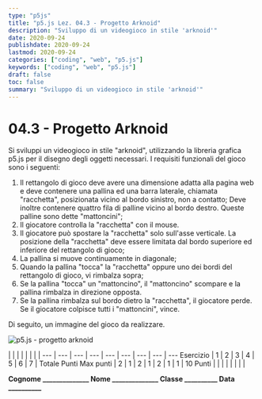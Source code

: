 ```yaml
---
type: "p5js"
title: "p5.js Lez. 04.3 - Progetto Arknoid"
description: "Sviluppo di un videogioco in stile 'arknoid'"
date: 2020-09-24
publishdate: 2020-09-24
lastmod: 2020-09-24
categories: ["coding", "web", "p5.js"]
keywords: ["coding", "web", "p5.js"]
draft: false
toc: false
summary: "Sviluppo di un videogioco in stile 'arknoid'"
---
```


# 04.3 - Progetto Arknoid

Si sviluppi un videogioco in stile "arknoid", utilizzando la libreria grafica p5.js per il disegno degli oggetti necessari. I requisiti funzionali del gioco sono i seguenti:

1. Il rettangolo di gioco deve avere una dimensione adatta alla pagina web e deve contenere una pallina ed una barra laterale, chiamata "racchetta", posizionata vicino al bordo sinistro, non a contatto; Deve inoltre contenere quattro fila di palline vicino al bordo destro. Queste palline sono dette "mattoncini";
2. Il giocatore controlla la "racchetta" con il mouse.
3. Il giocatore può spostare la "racchetta" solo sull'asse verticale. La posizione della "racchetta" deve essere limitata dal bordo superiore ed inferiore del rettangolo di gioco;
4. La pallina si muove continuamente in diagonale;
5. Quando la pallina "tocca" la "racchetta" oppure uno dei bordi del rettangolo di gioco, vi rimbalza sopra;
6. Se la pallina "tocca" un "mattoncino", il "mattoncino" scompare e la pallina rimbalza in direzione opposta.
7. Se la pallina rimbalza sul bordo dietro la "racchetta", il giocatore perde. Se il giocatore colpisce tutti i "mattoncini", vince.

Di seguito, un immagine del gioco da realizzare.

![p5.js - progetto arknoid](/static/coding/web/p5js/progettoArknoid.png "p5.js - progetto arknoid")

<!-- markdownlint-disable MD009 MD036 -->

 |              |     |     |     |     |     |     |
---       | --- | --- | --- | --- | --- | --- | --- | ---
Esercizio |  1  |  2  |  3  |  4  |  5  |  6  |  7  | Totale Punti
Max punti |  2  |  1  |  2  |  1  |  2  |  1  |  1  | 10
Punti     |     |     |     |     |     |     |     |

**Cognome ______________ Nome ______________ Classe __________ Data __________**

<!-- markdownlint-enable MD009 MD036 -->
